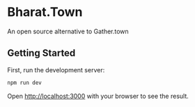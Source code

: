 # Bharat.Town

An open source alternative to Gather.town


## Getting Started

First, run the development server:

```bash
npm run dev

```

Open [http://localhost:3000](http://localhost:3000) with your browser to see the result.
